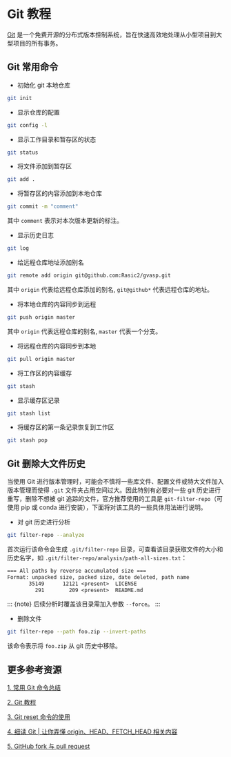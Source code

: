 # Git 教程

[Git](https://git-scm.com/) 是一个免费开源的分布式版本控制系统，旨在快速高效地处理从小型项目到大型项目的所有事务。

## Git 常用命令

- 初始化 git 本地仓库

```bash
git init
```

- 显示仓库的配置

```bash
git config -l
```

- 显示工作目录和暂存区的状态

```bash
git status
```

- 将文件添加到暂存区

```bash
git add .
```

- 将暂存区的内容添加到本地仓库

```bash
git commit -m "comment"
```

其中 `comment` 表示对本次版本更新的标注。

- 显示历史日志

```bash
git log
```

- 给远程仓库地址添加别名

```bash
git remote add origin git@github.com:Rasic2/gvasp.git
```

其中 `origin` 代表给远程仓库添加的别名, `git@github*` 代表远程仓库的地址。

- 将本地仓库的内容同步到远程

```bash
git push origin master
```

其中 `origin` 代表远程仓库的别名, `master` 代表一个分支。

- 将远程仓库的内容同步到本地

```bash
git pull origin master
```

- 将工作区的内容缓存

```bash
git stash
```

- 显示缓存区记录

```bash
git stash list
```

- 将缓存区的第一条记录恢复到工作区

```bash
git stash pop
```

## Git 删除大文件历史

当使用 Git 进行版本管理时，可能会不慎将一些库文件、配置文件或特大文件加入版本管理而使得 `.git` 文件夹占用空间过大。因此特别有必要对一些 git 历史进行重写，删除不想被 git 追踪的文件，官方推荐使用的工具是 `git-filter-repo`（可使用 pip 或 conda 进行安装），下面将对该工具的一些具体用法进行说明。

- 对 git 历史进行分析

```bash
git filter-repo --analyze
```

首次运行该命令会生成 `.git/filter-repo` 目录，可查看该目录获取文件的大小和历史名字，如 `.git/filter-repo/analysis/path-all-sizes.txt`：

```txt
=== All paths by reverse accumulated size ===
Format: unpacked size, packed size, date deleted, path name
       35149      12121 <present>  LICENSE
         291        209 <present>  README.md
```

::: {note}
后续分析时覆盖该目录需加入参数 `--force`。
:::

- 删除文件

```bash
git filter-repo --path foo.zip --invert-paths
```

该命令表示将 `foo.zip` 从 git 历史中移除。

## 更多参考资源

[1. 常用 Git 命令总结](https://zhuanlan.zhihu.com/p/384819351)

[2. Git 教程](https://www.runoob.com/git/git-tutorial.html)

[3. Git reset 命令的使用](https://www.jianshu.com/p/cbd5cd504f14)

[4. 细读 Git | 让你弄懂 origin、HEAD、FETCH_HEAD 相关内容](https://developer.aliyun.com/article/919354)

[5. GitHub fork 与 pull request](https://blog.csdn.net/benben0729/article/details/83031135)
